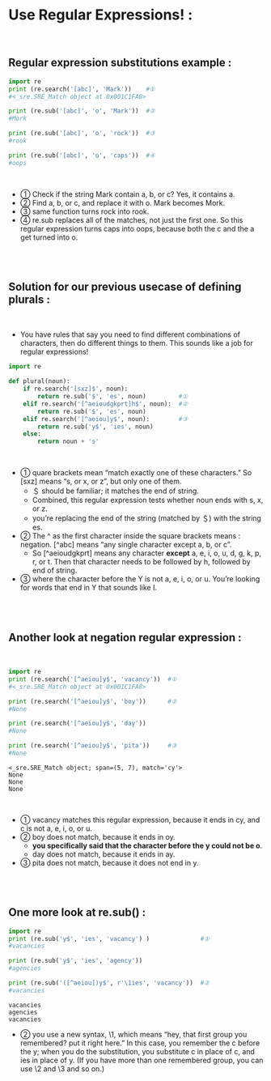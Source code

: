 # Use Regular Expressions! :
</br>

## Regular expression substitutions example :

```python
import re
print (re.search('[abc]', 'Mark'))    #①
#<_sre.SRE_Match object at 0x001C1FA8>

print (re.sub('[abc]', 'o', 'Mark'))  #②
#Mork

print (re.sub('[abc]', 'o', 'rock'))  #③
#rook

print (re.sub('[abc]', 'o', 'caps'))  #④
#oops
```
</br>

- ① Check if the string Mark contain a, b, or c? Yes, it contains a.
- ② Find a, b, or c, and replace it with o. Mark becomes Mork.
- ③ same function turns rock into rook.
- ④ re.sub replaces all of the matches, not just the first one. So this regular expression turns caps into oops, because both the c and the a get turned into o.
</br>
</br>


## Solution for our previous usecase of defining plurals :
</br>

- You have rules that say you need to find different combinations of characters, then do different things to them. This sounds like a job for regular expressions!

```python
import re

def plural(noun):          
    if re.search('[sxz]$', noun):            
        return re.sub('$', 'es', noun)         #①
    elif re.search('[^aeioudgkprt]h$', noun):  #②
        return re.sub('$', 'es', noun)
    elif re.search('[^aeiou]y$', noun):        #③
        return re.sub('y$', 'ies', noun)     
    else:
        return noun + 's'
```
</br>

- ① quare brackets mean “match exactly one of these characters.” So [sxz] means “s, or x, or z”, but only one of them.
    - ＄ should be familiar; it matches the end of string.
    - Combined, this regular expression tests whether noun ends with s, x, or z.
    - you’re replacing the end of the string (matched by ＄) with the string es.
- ② The ^ as the first character inside the square brackets means : negation. [^abc] means “any single character except a, b, or c”.
    - So [^aeioudgkprt] means any character **except** a, e, i, o, u, d, g, k, p, r, or t. Then that character needs to be followed by h, followed by end of string.
- ③ where the character before the Y is not a, e, i, o, or u. You’re looking for words that end in Y that sounds like I.

</br>
</br>


## Another look at negation regular expression :
</br>

```python
import re
print (re.search('[^aeiou]y$', 'vacancy'))  #①
#<_sre.SRE_Match object at 0x001C1FA8>

print (re.search('[^aeiou]y$', 'boy'))      #②
#None

print (re.search('[^aeiou]y$', 'day'))
#None

print (re.search('[^aeiou]y$', 'pita'))     #③
#None
```
```console
<_sre.SRE_Match object; span=(5, 7), match='cy'>
None
None
None
```
</br>

- ① vacancy matches this regular expression, because it ends in cy, and c is not a, e, i, o, or u.
- ② boy does not match, because it ends in oy.
    - **you specifically said that the character before the y could not be o**.
    - day does not match, because it ends in ay.
- ③ pita does not match, because it does not end in y.
</br>
</br>


## One more look at re.sub() :

```python
import re
print (re.sub('y$', 'ies', 'vacancy') )              #①
#vacancies

print (re.sub('y$', 'ies', 'agency'))
#agencies

print (re.sub('([^aeiou])y$', r'\1ies', 'vacancy'))  #②
#vacancies
```

```console
vacancies
agencies
vacancies
```

- ② you use a new syntax, \1, which means “hey, that first group you remembered? put it right here.” In this case, you remember the c before the y; when you do the substitution, you substitute c in place of c, and ies in place of y. (If you have more than one remembered group, you can use \2 and \3 and so on.)